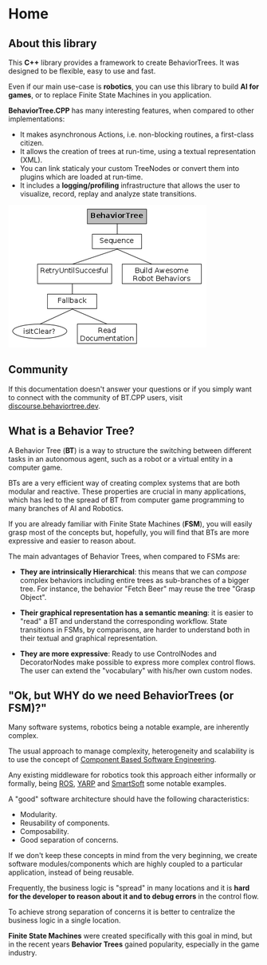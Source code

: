 
# Home

## About this library

This  __C++__ library provides a framework to create BehaviorTrees.
It was designed to be flexible, easy to use and fast.

Even if our main use-case is __robotics__, you can use this library to build
__AI for games__, or to replace Finite State Machines in you application.

__BehaviorTree.CPP__ has many interesting features, when compared to other implementations:

- It makes asynchronous Actions, i.e. non-blocking routines, a first-class citizen.
- It allows the creation of trees at run-time, using a textual representation (XML).
- You can link staticaly your custom TreeNodes or convert them into plugins
which are loaded at run-time.
- It includes a __logging/profiling__ infrastructure that allows the user 
to visualize, record, replay and analyze state transitions.

![ReadTheDocs](images/ReadTheDocs.png)  

## Community

If this documentation doesn't answer your questions or if you simply want to
connect with the community of BT.CPP users, visit [discourse.behaviortree.dev](https://discourse.behaviortree.dev/).

## What is a Behavior Tree?

A Behavior Tree (__BT__) is a way to structure the switching between different 
tasks in an autonomous agent, such as a robot or a virtual entity in a computer game.

BTs are a very efficient way of creating complex systems that are both modular and reactive. 
These properties are crucial in many applications, which has led to the spread 
of BT from computer game programming to many branches of AI and Robotics. 
 
If you are already familiar with Finite State Machines (__FSM__), you will
easily grasp most of the concepts but, hopefully, you will find that BTs
are more expressive and easier to reason about.

The main advantages of Behavior Trees, when compared to FSMs are:

- __They are intrinsically Hierarchical__: this means that we can _compose_
complex behaviors including entire trees as sub-branches of a bigger tree. 
For instance, the behavior "Fetch Beer" may reuse the tree
"Grasp Object".

- __Their graphical representation has a semantic meaning__: it is easier to 
"read" a BT and understand the corresponding workflow. 
State transitions in FSMs, by comparisons, are harder to understand
both in their textual and graphical representation.    

- __They are more expressive__: Ready to use ControlNodes and DecoratorNodes
make possible to express more complex control flows. The user can extend the
"vocabulary" with his/her own custom nodes.


## "Ok, but WHY do we need BehaviorTrees (or FSM)?"

Many software systems, robotics being a notable example, are inherently
complex.

The usual approach to manage complexity, heterogeneity and scalability is to 
use the concept of 
[Component Based Software Engineering](https://en.wikipedia.org/wiki/Component-based_software_engineering).

Any existing middleware for robotics took this approach either informally or formally,
being [ROS](http://www.ros.org), [YARP](http://www.yarp.it) and 
[SmartSoft](http://www.servicerobotik-ulm.de) some notable examples.

A "good" software architecture should have the following characteristics:

- Modularity.
- Reusability of components.
- Composability.
- Good separation of concerns. 

If we don't keep these concepts in mind from the very beginning, we create 
software modules/components which are highly coupled to a particular application,
instead of being reusable.

Frequently, the business logic is "spread" in many locations and it is __hard for the developer
to reason about it and to debug errors__ in the control flow.

To achieve strong separation of concerns it is better to centralize
the business logic in a single location. 

__Finite State Machines__ were created specifically with this goal in mind, but in
the recent years __Behavior Trees__ gained popularity, especially in the game industry.


